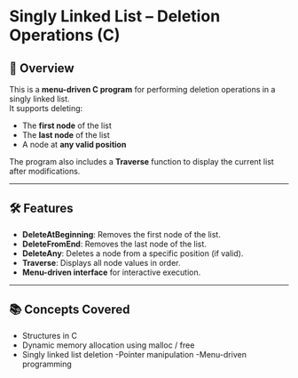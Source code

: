 # Singly Linked List – Deletion Operations (C)

## 📌 Overview
This is a **menu-driven C program** for performing deletion operations in a singly linked list.  
It supports deleting:
- The **first node** of the list
- The **last node** of the list
- A node at **any valid position**

The program also includes a **Traverse** function to display the current list after modifications.

---

## 🛠 Features
- **DeleteAtBeginning**: Removes the first node of the list.
- **DeleteFromEnd**: Removes the last node of the list.
- **DeleteAny**: Deletes a node from a specific position (if valid).
- **Traverse**: Displays all node values in order.
- **Menu-driven interface** for interactive execution.

---
## 📚 Concepts Covered
- Structures in C
- Dynamic memory allocation using malloc / free
- Singly linked list deletion
-Pointer manipulation
-Menu-driven programming

